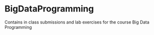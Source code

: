 # BigDataProgramming
Contains in class submissions and lab exercises for the course Big Data Programming
